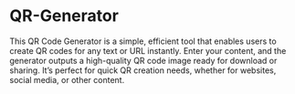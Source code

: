 # QR-Generator
This QR Code Generator is a simple, efficient tool that enables users to create QR codes for any text or URL instantly. Enter your content, and the generator outputs a high-quality QR code image ready for download or sharing. It’s perfect for quick QR creation needs, whether for websites, social media, or other content.
